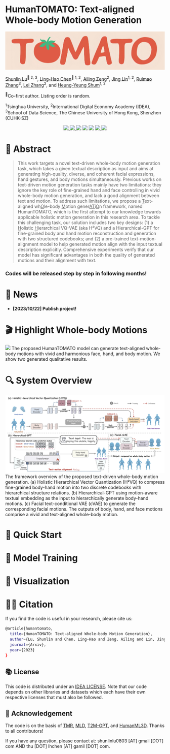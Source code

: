 # HumanTOMATO: Text-aligned Whole-body Motion Generation

![](./assets/tomato-logo.png)

[Shunlin Lu](https://shunlinlu.github.io)<sup>🍅 2, 3</sup>, [Ling-Hao Chen](https://lhchen.top)<sup>🍅 1, 2</sup>, [Ailing Zeng](https://ailingzeng.site)<sup>2</sup>, [Jing Lin](https://jinglin7.github.io)<sup>1, 2</sup>, [Ruimao Zhang](http://zhangruimao.site)<sup>3</sup>, [Lei Zhang](https://leizhang.org)<sup>2</sup>, and [Heung-Yeung Shum](https://scholar.google.com/citations?user=9akH-n8AAAAJ&hl=en)<sup>1, 2</sup>

<sup>🍅</sup>Co-first author. Listing order is random. 

<sup>1</sup>Tsinghua University, <sup>2</sup>International Digital Economy Academy (IDEA),
<sup>3</sup>School of Data Science, The Chinese University of Hong Kong, Shenzhen (CUHK-SZ)

<p align="center">
  <a href='https://arxiv.org/abs/2310.'>
    <img src='https://img.shields.io/badge/Arxiv-2310-A42C25?style=flat&logo=arXiv&logoColor=A42C25'>
  </a>
  <a href='https://arxiv.org/pdf/2310.pdf'>
    <img src='https://img.shields.io/badge/Paper-PDF-yellow?style=flat&logo=arXiv&logoColor=yellow'>
  </a>
  <a href='https://skzhang1.github.io/IDEAL/'>
  <img src='https://img.shields.io/badge/Project-Page-%23df5b46?style=flat&logo=Google%20chrome&logoColor=%23df5b46'></a>
  <a href='https://youtu.be/PcxUzZ1zg6o'>
  <img src='https://img.shields.io/badge/YouTube-Video-EA3323?style=flat&logo=youtube&logoColor=EA3323'></a>
  <a href='https://github.com/IDEA-Research/HumanTOMATO'>
    <img src='https://img.shields.io/badge/GitHub-Code-black?style=flat&logo=github&logoColor=white'></a>
  <a href='LICENSE'>
    <img src='https://img.shields.io/badge/License-IDEA-blue.svg'>
  </a>
  <a href="" target='_blank'>
    <img src="https://visitor-badge.laobi.icu/badge?page_id=IDEA-Research.HumanTOMATO&left_color=gray&right_color=%2342b983">
  </a>
</p>

# 🤩 Abstract
> This work targets a novel text-driven whole-body motion generation task, which takes a given textual description as input and aims at generating high-quality, diverse, and coherent facial expressions, hand gestures, and body motions simultaneously. Previous works on text-driven motion generation tasks mainly have two limitations: they ignore the key role of fine-grained hand and face controlling in vivid whole-body motion generation, and lack a good alignment between text and motion. To address such limitations, we propose a <u>T</u>ext-aligned wh<u>O</u>le-body <u>M</u>otion gener<u>AT</u>i<u>O</u>n framework, named HumanTOMATO, which is the first attempt to our knowledge towards applicable holistic motion generation in this research area. To tackle this challenging task, our solution includes two key designs: (1) a <u>H</u>olistic <u>H</u>ierarchical VQ-VAE (aka H²VQ) and a Hierarchical-GPT for fine-grained body and hand motion reconstruction and generation with two structured codebooks; and (2) a pre-trained text-motion-alignment model to help generated motion align with the input textual description explicitly. Comprehensive experiments verify that our model has significant advantages in both the quality of generated motions and their alignment with text.


### Codes will be released step by step in following months!


# 📢 News

- **[2023/10/22] Publish project!**

# 🎬 Highlight Whole-body Motions

![](./assets/highlight.png)
The proposed HumanTOMATO model can generate text-aligned whole-body motions with vivid and harmonious face, hand, and body motion. We show two generated qualitative results.


# 🔍 System Overview

![](./assets/system.png)
The framework overview of the proposed text-driven whole-body motion generation. (a) Holistic Hierarchical Vector Quantization (H²VQ) to compress fine-grained body-hand motion into two discrete codebooks with hierarchical structure relations. (b) Hierarchical-GPT using motion-aware textual embedding as the input to hierarchically generate body-hand motions. (c) Facial text-conditional VAE (cVAE) to generate the corresponding facial motions. The outputs of body, hand, and face motions comprise a vivid and text-aligned whole-body motion.


# 🚀 Quick Start


# 🚅 Model Training


# 📸 Visualization


# 🤝🏼 Citation
If you find the code is useful in your research, please cite us: 
```bash
@article{humantomato,
  title={HumanTOMATO: Text-aligned Whole-body Motion Generation},
  author={Lu, Shunlin and Chen, Ling-Hao and Zeng, Ailing and Lin, Jing and Zhang, Ruimao and Zhang, Lei and Shum, Heung-Yeung},
  journal={Arxiv},
  year={2023}
}
```

## 📚 License

This code is distributed under an [IDEA LICENSE](LICENSE). Note that our code depends on other libraries and datasets which each have their own respective licenses that must also be followed.


## 💋 Acknowledgement

The code is on the basis of [TMR](https://github.com/Mathux/TMR), [MLD](https://github.com/ChenFengYe/motion-latent-diffusion), [T2M-GPT](https://github.com/Mael-zys/T2M-GPT), and [HumanML3D](https://github.com/EricGuo5513/HumanML3D). Thanks to all contributors!


If you have any question, please contact at: shunlinlu0803 [AT] gmail [DOT] com AND thu [DOT] lhchen [AT] gamil [DOT] com.

